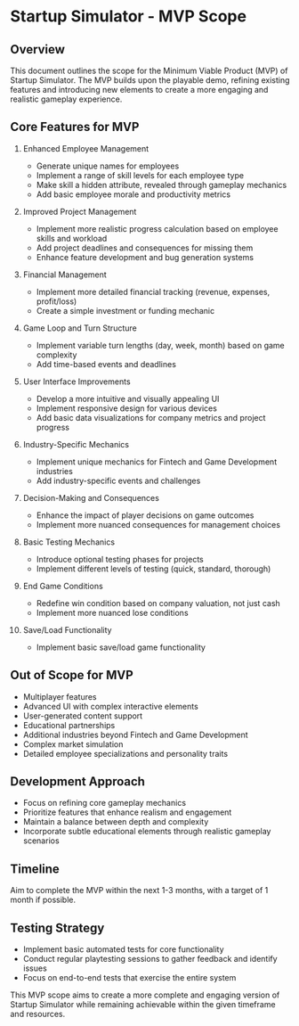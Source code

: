 # Startup Simulator - MVP Scope

## Overview
This document outlines the scope for the Minimum Viable Product (MVP) of Startup Simulator. The MVP builds upon the playable demo, refining existing features and introducing new elements to create a more engaging and realistic gameplay experience.

## Core Features for MVP

1. Enhanced Employee Management
   - Generate unique names for employees
   - Implement a range of skill levels for each employee type
   - Make skill a hidden attribute, revealed through gameplay mechanics
   - Add basic employee morale and productivity metrics

2. Improved Project Management
   - Implement more realistic progress calculation based on employee skills and workload
   - Add project deadlines and consequences for missing them
   - Enhance feature development and bug generation systems

3. Financial Management
   - Implement more detailed financial tracking (revenue, expenses, profit/loss)
   - Create a simple investment or funding mechanic

4. Game Loop and Turn Structure
   - Implement variable turn lengths (day, week, month) based on game complexity
   - Add time-based events and deadlines

5. User Interface Improvements
   - Develop a more intuitive and visually appealing UI
   - Implement responsive design for various devices
   - Add basic data visualizations for company metrics and project progress

6. Industry-Specific Mechanics
   - Implement unique mechanics for Fintech and Game Development industries
   - Add industry-specific events and challenges

7. Decision-Making and Consequences
   - Enhance the impact of player decisions on game outcomes
   - Implement more nuanced consequences for management choices

8. Basic Testing Mechanics
   - Introduce optional testing phases for projects
   - Implement different levels of testing (quick, standard, thorough)

9. End Game Conditions
   - Redefine win condition based on company valuation, not just cash
   - Implement more nuanced lose conditions

10. Save/Load Functionality
    - Implement basic save/load game functionality

## Out of Scope for MVP
- Multiplayer features
- Advanced UI with complex interactive elements
- User-generated content support
- Educational partnerships
- Additional industries beyond Fintech and Game Development
- Complex market simulation
- Detailed employee specializations and personality traits

## Development Approach
- Focus on refining core gameplay mechanics
- Prioritize features that enhance realism and engagement
- Maintain a balance between depth and complexity
- Incorporate subtle educational elements through realistic gameplay scenarios

## Timeline
Aim to complete the MVP within the next 1-3 months, with a target of 1 month if possible.

## Testing Strategy
- Implement basic automated tests for core functionality
- Conduct regular playtesting sessions to gather feedback and identify issues
- Focus on end-to-end tests that exercise the entire system

This MVP scope aims to create a more complete and engaging version of Startup Simulator while remaining achievable within the given timeframe and resources.